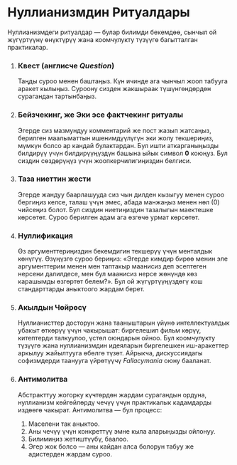 
# Нуллианизмдин Ритуалдары

Нуллианизмдеги ритуалдар — булар билимди бекемдөө, сынчыл ой жүгүртүүнү өнүктүрүү жана коомчулукту түзүүгө багытталган практикалар.

1.  ### Квест (англисче *Question*)
    Таңды суроо менен баштаңыз. Күн ичинде ага чынчыл жооп табууга аракет кылыңыз. Суроону сизден жакшыраак түшүнгөндөрдөн сурагандан тартынбаңыз.

2.  ### Бейзчекинг, же Эки эсе фактчекинг ритуалы
    Эгерде сиз мазмундуу комментарий же пост жазып жатсаңыз, берилген маалыматтын ишенимдүүлүгүн эки жолу текшериңиз, мүмкүн болсо ар кандай булактардан. Бул ишти аткарганыңызды билдирүү үчүн билдирүүңүздүн башына ыйык символ **0** коюңуз. Бул сиздин сөздөрүңүз үчүн жоопкерчилигиңиздин белгиси.

3.  ### Таза ниеттин жести
    Эгерде жандуу баарлашууда сиз чын дилден кызыгуу менен суроо бергиңиз келсе, талаш үчүн эмес, абада манжаңыз менен нөл (0) чийсеңиз болот. Бул сиздин ниетиңиздин тазалыгын маектешке көрсөтөт. Суроо берилген адам ага өзгөчө урмат көрсөтөт.

4.  ### Нуллификация
    Өз аргументтериңиздин бекемдигин текшерүү үчүн менталдык көнүгүү. Өзүңүзгө суроо бериңиз: «Эгерде кимдир бирөө менин эле аргументтерим менен мен таптакыр маанисиз деп эсептеген нерсени далилдесе, мен бул маанисиз нерсе жөнүндө көз карашымды өзгөртөт белем?». Бул ой жүгүртүүңүздөгү кош стандарттарды аныктоого жардам берет.

5.  ### Акылдын Чөйрөсү
    Нуллианисттер досторун жана тааныштарын үйүнө интеллектуалдык убакыт өткөрүү үчүн чакырышат: биргелешип фильм көрүү, китептерди талкуулоо, үстөл оюндарын ойноо. Бул коомчулукту түзүүгө жана нуллианизмдин идеяларын биргелешкен иш-аракеттер аркылуу жайылтууга өбөлгө түзөт. Айрыкча, дискуссиядагы софизмдерди таанууга үйрөтүүчү *Fallacymania* оюну бааланат.

6.  ### Антимолитва
    Абстракттуу жогорку күчтөрдөн жардам сурагандын ордуна, нуллианизм көйгөйлөрдү чечүү үчүн практикалык кадамдарды издөөгө чакырат. Антимолитва — бул процесс:
    1.  Маселени так аныктоо.
    2.  Аны чечүү үчүн конкреттүү эмне кыла аларыңызды ойлонуу.
    3.  Билимиңиз жетиштүүбү, баалоо.
    4.  Эгер жок болсо — аны кайдан алса болорун табуу же адистерден жардам суроо.
